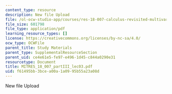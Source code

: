 ```yaml
---
content_type: resource
description: New file Upload
file: /ol-ocw-studio-app/courses/res-18-007-calculus-revisited-multivariable-calculus-fall-2011/f61495bb3bcea00a1a0995b55a23a08d_MITRES_18_007_partIII_lec03.pdf
file_size: 601798
file_type: application/pdf
learning_resource_types: []
license: https://creativecommons.org/licenses/by-nc-sa/4.0/
ocw_type: OCWFile
parent_title: Study Materials
parent_type: SupplementalResourceSection
parent_uid: ce4e61e5-fe97-e496-1d45-c844a0290e31
resourcetype: Document
title: MITRES_18_007_partIII_lec03.pdf
uid: f61495bb-3bce-a00a-1a09-95b55a23a08d
---
```

New file Upload